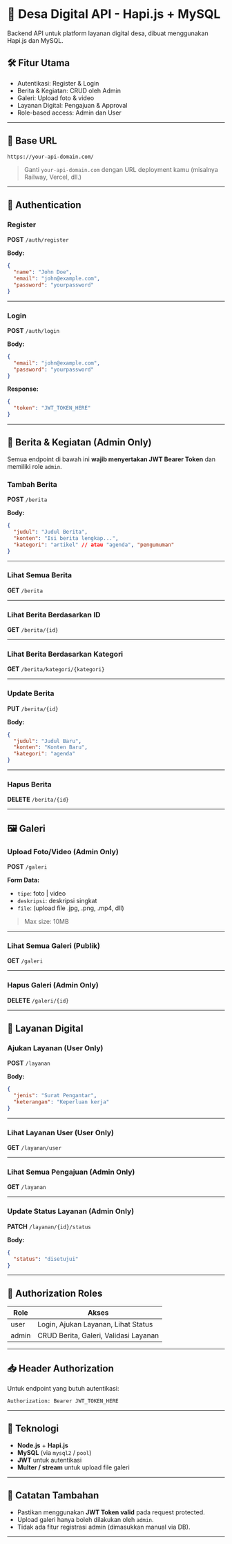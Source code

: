 # 📡 Desa Digital API - Hapi.js + MySQL

Backend API untuk platform layanan digital desa, dibuat menggunakan Hapi.js dan MySQL.

## 🛠️ Fitur Utama

- Autentikasi: Register & Login
- Berita & Kegiatan: CRUD oleh Admin
- Galeri: Upload foto & video
- Layanan Digital: Pengajuan & Approval
- Role-based access: Admin dan User

---

## 📌 Base URL

```
https://your-api-domain.com/
```

> Ganti `your-api-domain.com` dengan URL deployment kamu (misalnya Railway, Vercel, dll.)

---

## 🔐 Authentication

### Register
**POST** `/auth/register`

**Body:**
```json
{
  "name": "John Doe",
  "email": "john@example.com",
  "password": "yourpassword"
}
```

---

### Login  
**POST** `/auth/login`

**Body:**
```json
{
  "email": "john@example.com",
  "password": "yourpassword"
}
```

**Response:**
```json
{
  "token": "JWT_TOKEN_HERE"
}
```

---

## 📰 Berita & Kegiatan (Admin Only)

Semua endpoint di bawah ini **wajib menyertakan JWT Bearer Token** dan memiliki role `admin`.

### Tambah Berita
**POST** `/berita`

**Body:**
```json
{
  "judul": "Judul Berita",
  "konten": "Isi berita lengkap...",
  "kategori": "artikel" // atau "agenda", "pengumuman"
}
```

---

### Lihat Semua Berita
**GET** `/berita`

---

### Lihat Berita Berdasarkan ID
**GET** `/berita/{id}`

---

### Lihat Berita Berdasarkan Kategori
**GET** `/berita/kategori/{kategori}`

---

### Update Berita
**PUT** `/berita/{id}`

**Body:**
```json
{
  "judul": "Judul Baru",
  "konten": "Konten Baru",
  "kategori": "agenda"
}
```

---

### Hapus Berita
**DELETE** `/berita/{id}`

---

## 🖼️ Galeri

### Upload Foto/Video (Admin Only)
**POST** `/galeri`

**Form Data:**
- `tipe`: foto | video
- `deskripsi`: deskripsi singkat
- `file`: (upload file .jpg, .png, .mp4, dll)

> Max size: 10MB

---

### Lihat Semua Galeri (Publik)
**GET** `/galeri`

---

### Hapus Galeri (Admin Only)
**DELETE** `/galeri/{id}`

---

## 🧾 Layanan Digital

### Ajukan Layanan (User Only)
**POST** `/layanan`

**Body:**
```json
{
  "jenis": "Surat Pengantar",
  "keterangan": "Keperluan kerja"
}
```

---

### Lihat Layanan User (User Only)
**GET** `/layanan/user`

---

### Lihat Semua Pengajuan (Admin Only)
**GET** `/layanan`

---

### Update Status Layanan (Admin Only)
**PATCH** `/layanan/{id}/status`

**Body:**
```json
{
  "status": "disetujui"
}
```

---

## 🧾 Authorization Roles

| Role  | Akses                                 |
|-------|----------------------------------------|
| user  | Login, Ajukan Layanan, Lihat Status    |
| admin | CRUD Berita, Galeri, Validasi Layanan  |

---

## 📥 Header Authorization

Untuk endpoint yang butuh autentikasi:
```http
Authorization: Bearer JWT_TOKEN_HERE
```

---

## 🚀 Teknologi

- **Node.js** + **Hapi.js**
- **MySQL** (via `mysql2` / `pool`)
- **JWT** untuk autentikasi
- **Multer / stream** untuk upload file galeri

---

## 📌 Catatan Tambahan

- Pastikan menggunakan **JWT Token valid** pada request protected.
- Upload galeri hanya boleh dilakukan oleh `admin`.
- Tidak ada fitur registrasi admin (dimasukkan manual via DB).

---

